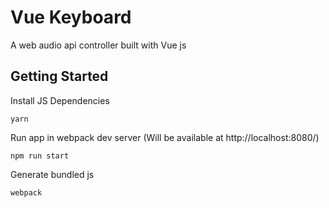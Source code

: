 # Vue Keyboard

A web audio api controller built with Vue js

## Getting Started

Install JS Dependencies
```
yarn
```

Run app in webpack dev server (Will be available at http://localhost:8080/)
```
npm run start
```

Generate bundled js
```
webpack
```
